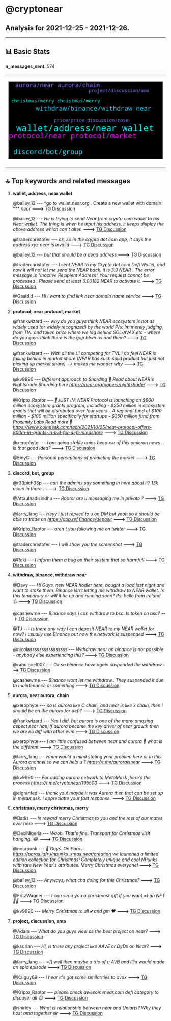 # **@cryptonear**
 ## Analysis for **2021-12-25** - **2021-12-26**.

---

## 📊 **Basic Stats**

**n_messages_sent**: 574

---
![wordcloud](cryptonear_1Days_wordcloud.png)

---


## 🔝 **Top keywords and related messages**

1. **wallet, address, near wallet**

    @bailey_12 --- *go to wallet.near.org . Create a new wallet with domain ****.near* **--->** [TG Discussion](https://t.me/cryptonear/251367)

    @bailey_12 --- *He is trying to send Near from crypto.com wallet to his Near wallet. The thing is when he input his address, it keeps display the above address which can’t alter.* **--->** [TG Discussion](https://t.me/cryptonear/251402)

    @traderchristofer --- *ok, so in the crypto dot com app, it says the address xyz.near is invalid* **--->** [TG Discussion](https://t.me/cryptonear/251266)

    @bailey_12 --- *but that should be a dead address* **--->** [TG Discussion](https://t.me/cryptonear/251383)

    @traderchristofer --- *I sent NEAR to my Crypto dot com Defi Wallet, and now it will not let me send the NEAR back. it is 3.9 NEAR . The error message is "Inactive Recipient Address" Your request cannot be processed . Please send at least 0.00182 NEAR to activate it.* **--->** [TG Discussion](https://t.me/cryptonear/251343)

    @Gasidid --- *Hi I want to find link near domain name service* **--->** [TG Discussion](https://t.me/cryptonear/250686)

2. **protocol, near protocol, market**

    @frankwizard --- *why do you guys think NEAR ecosystem is not as widely used (or widely recognized) by the world  P/s: Im merely judging from TVL and token price where we lag behind SOL/AVAX etc  - where do you guys think there is the gap btwn us and them?* **--->** [TG Discussion](https://t.me/cryptonear/251801)

    @frankwizard --- *With all the L1 competing for TVL i do feel NEAR is falling behind in market share (NEAR has such solid product but just not picking up market share) —> makes me wonder why* **--->** [TG Discussion](https://t.me/cryptonear/251816)

    @kv9990 --- *Different approach to Sharding 👀   Read about NEAR's Nightshade Sharding here https://near.org/papers/nightshade/* **--->** [TG Discussion](https://t.me/cryptonear/252288)

    @Kripto_Raptor --- *📣JUST IN: NEAR Protocol is launching an $800 million ecosystem grants program, including   - $250 million in ecosystem grants that will be distributed over four years - A regional fund of $100 million - $100 million specifically for startups - $350 million fund from Proximity Labs  Read more 🔽 https://www.coindesk.com/tech/2021/10/25/near-protocol-offers-800m-in-grants-in-bid-for-defi-mindshare* **--->** [TG Discussion](https://t.me/cryptonear/250814)

    @xerophyte --- *i am going stable coins because of this omicron news .. is that good idea?* **--->** [TG Discussion](https://t.me/cryptonear/251075)

    @EinyC --- *Personal perceptions of predicting the market* **--->** [TG Discussion](https://t.me/cryptonear/251560)

3. **discord, bot, group**

    @r33pich33p --- *can the admins say something in here about it? 13k users in there..* **--->** [TG Discussion](https://t.me/cryptonear/251084)

    @Attaulhadisindhu --- *Raptor are u messaging me in private ?* **--->** [TG Discussion](https://t.me/cryptonear/251057)

    @larry_lang --- *Heyy i just replied to u on DM but yeah so it should be able to trade on https://app.ref.finance/deposit* **--->** [TG Discussion](https://t.me/cryptonear/252044)

    @Kripto_Raptor --- *aren't you following me on twitter* **--->** [TG Discussion](https://t.me/cryptonear/251039)

    @traderchristofer --- *I will show you the screenshot* **--->** [TG Discussion](https://t.me/cryptonear/251372)

    @Roki --- *I inform them a bug on their system that so harmfull* **--->** [TG Discussion](https://t.me/cryptonear/251456)

4. **withdraw, binance, withdraw near**

    @Davy --- *Hi Guys, new NEAR hodler here, bought a load last night and want to stake them. Binance isn't letting me withdraw to NEAR wallet. Is this temporary or will it be up and running soon?  Ps: hello from Ireland 👍* **--->** [TG Discussion](https://t.me/cryptonear/251651)

    @cashewme --- *Binance says i can withdraw to bsc. Is token on bsc?* **--->** [TG Discussion](https://t.me/cryptonear/251582)

    @TJ --- *Is there any way I can deposit NEAR to my NEAR wallet for now? I usually use Binance but now the network is suspended* **--->** [TG Discussion](https://t.me/cryptonear/251345)

    @nicolassssssssssssssss --- *Withdraw near on binance is not possible - anybody else experiencing this?* **--->** [TG Discussion](https://t.me/cryptonear/251756)

    @rahulgoel007 --- *Ok so binance have again suspended the withdraw* **--->** [TG Discussion](https://t.me/cryptonear/251589)

    @cashewme --- *Binance wont let me withdraw.. They suspended it due to maintenance or something* **--->** [TG Discussion](https://t.me/cryptonear/251590)

5. **aurora, near aurora, chain**

    @xerophyte --- *so is aurora like C chain, and near is like x chain, then i should be on the aurora for defi?* **--->** [TG Discussion](https://t.me/cryptonear/250859)

    @frankwizard --- *Yes I did, but aurora is one of the many amazing aspect near has, If aurora become the key driver of near growth then we are no diff with other evm* **--->** [TG Discussion](https://t.me/cryptonear/251830)

    @xerophyte --- *I am little confused between near and aurora 🙁 what is the different* **--->** [TG Discussion](https://t.me/cryptonear/250840)

    @larry_lang --- *Hmm would u mind stating your problem here or in this Aurora channel so we can help u ? https://t.me/auroraisnear* **--->** [TG Discussion](https://t.me/cryptonear/251995)

    @kv9990 --- *For adding aurora network to MetaMask ,here's the process https://t.me/cryptonear/195500* **--->** [TG Discussion](https://t.me/cryptonear/252465)

    @elgranfed --- *thank you! maybe it was Aurora then that can be set up in metamask. I appreciatte your fast response.* **--->** [TG Discussion](https://t.me/cryptonear/252464)

6. **christmas, merry christmas, merry**

    @Badis --- *In reward merry Christmas to you and the rest of our mates over here* **--->** [TG Discussion](https://t.me/cryptonear/250639)

    @DexiNigeria --- *Waoh. That's fine. Transport for Christmas visit hanging. 😂* **--->** [TG Discussion](https://t.me/cryptonear/251856)

    @nearpunk --- *🎄 Guys. On Paras https://paras.id/ru/npunks_xmas.near/creation  we launched a limited edition collection for Christmas! Completely unique and cool NPunks with rare New Year's attributes. Merry Christmas everyone!* **--->** [TG Discussion](https://t.me/cryptonear/250892)

    @bailey_12 --- *Anyways, what cha doing for this Christmas?* **--->** [TG Discussion](https://t.me/cryptonear/250957)

    @FritzWagner --- *I can send you a christmast gift if you want =) an NFT 🎄✨* **--->** [TG Discussion](https://t.me/cryptonear/250636)

    @kv9990 --- *Merry Christmas to all 💕 and gm ❤️* **--->** [TG Discussion](https://t.me/cryptonear/251105)

7. **project, discussion, ama**

    @Adam --- *What do you guys view as the best project on near?* **--->** [TG Discussion](https://t.me/cryptonear/252109)

    @ksdrian --- *Hi, is there any project like AAVE or DyDx on Near?* **--->** [TG Discussion](https://t.me/cryptonear/251611)

    @larry_lang --- *=]] well then maybe a trio of u AVB and illia would made an epic episode* **--->** [TG Discussion](https://t.me/cryptonear/251199)

    @Kaiguy69 --- *i hear it's got some similarities to avax* **--->** [TG Discussion](https://t.me/cryptonear/251220)

    @Kripto_Raptor --- *please check awesomenear.com defi category to discover all 😉* **--->** [TG Discussion](https://t.me/cryptonear/251614)

    @shirley --- *What is relationship between near and Uniarts? Why they host ama together sir* **--->** [TG Discussion](https://t.me/cryptonear/251501)

